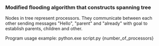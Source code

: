 ### Modified flooding algorithm that constructs spanning tree

Nodes in tree represent processors. They communicate between each other sending messages "Hello", "parent" and "already" with goal to establish parents, children and other.

Program usage example: python.exe script.py {number_of_processors}
